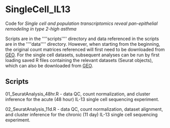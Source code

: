 # SingleCell_IL13
Code for *Single cell and population transcriptomics reveal pan-epithelial remodeling in type 2-high asthma*

Scripts are in the ''''scripts'''' directory and data referenced in the scripts are in the ''''data'''' directory. However, when starting from the beginning, the original count matrices referenced will first need to be downloaded from [GEO](https://www.ncbi.nlm.nih.gov/geo/query/acc.cgi?acc=GSE145013). For the single cell datasets, subsequent analyses can be run by first loading saved R files containing the relevant datasets (Seurat objects), which can also be downloaded from [GEO](https://www.ncbi.nlm.nih.gov/geo/query/acc.cgi?acc=GSE145013).

## Scripts
01_SeuratAnalysis_48hr.R - data QC, count normalization, and cluster inference for the acute (48 hour) IL-13 single cell sequencing experiment.

02_SeuratAnalysis_11d.R - data QC, count normalization, dataset alignment, and cluster inference for the chronic (11 day) IL-13 single cell sequencing experiment.

